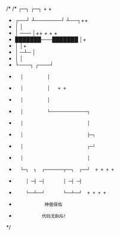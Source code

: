 /*
/*      ┌─┐       ┌─┐ + +
 *   ┌──┘ ┴───────┘ ┴──┐++
 *   │                 │
 *   │       ───       │++ + + +
 *   ███████───███████ │+
 *   │                 │+
 *   │       ─┴─       │
 *   │                 │
 *   └───┐         ┌───┘
 *       │         │
 *       │         │   + +
 *       │         │
 *       │         └──────────────┐
 *       │                        │
 *       │                        ├─┐
 *       │                        ┌─┘
 *       │                        │
 *       └─┐  ┐  ┌───────┬──┐  ┌──┘  + + + +
 *         │ ─┤ ─┤       │ ─┤ ─┤
 *         └──┴──┘       └──┴──┘  + + + +
 *                神兽保佑
 *               代码无BUG!
 */
